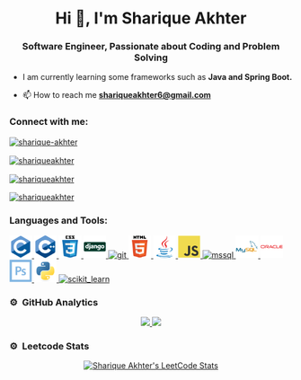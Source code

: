 <h1 align="center">Hi 👋, I'm Sharique Akhter</h1>
<h3 align="center">Software Engineer, Passionate about Coding and Problem Solving</h3>

- I am currently learning some frameworks such as **Java and Spring Boot.**

<!-- - 👨‍💻 All of my projects are available at [http://jigyashu.letscode1.com/](http://jigyashu.letscode1.com/) -->

<!-- - 📝 I regularly write articles on [https://courseandjobs.com/](https://courseandjobs.com/) -->

- 📫 How to reach me **shariqueakhter6@gmail.com**

<!-- - ⚡ Fun fact **.** -->

<h3 align="left">Connect with me:</h3>
<p align="left">
<a href="https://www.linkedin.com/in/sharique-akhter564" target="blank"><img align="center" src="https://raw.githubusercontent.com/rahuldkjain/github-profile-readme-generator/master/src/images/icons/Social/linked-in-alt.svg" alt="sharique-akhter" height="30" width="40" /></a>
  
<a href="https://www.twitter.com/shariqueakhter7" target="blank"><img align="center" src="https://raw.githubusercontent.com/rahuldkjain/github-profile-readme-generator/master/src/images/icons/Social/twitter.svg" alt="shariqueakhter" height="30" width="40" /></a>

<a href="https://www.instagram.com/sharique.akhter" target="blank"><img align="center" src="https://raw.githubusercontent.com/rahuldkjain/github-profile-readme-generator/master/src/images/icons/Social/instagram.svg" alt="shariqueakhter" height="30" width="40" /></a>
  
<a href="https://www.hackerrank.com/shariqueakhter6" target="blank"><img align="center" src="https://raw.githubusercontent.com/rahuldkjain/github-profile-readme-generator/master/src/images/icons/Social/hackerrank.svg" alt="shariqueakhter" height="30" width="40" /></a>
</p>

<h3 align="left">Languages and Tools:</h3>
<p align="left"> <a href="https://www.cprogramming.com/" target="_blank"> <img src="https://raw.githubusercontent.com/devicons/devicon/master/icons/c/c-original.svg" alt="c" width="40" height="40"/> </a> <a href="https://www.w3schools.com/cpp/" target="_blank"> <img src="https://raw.githubusercontent.com/devicons/devicon/master/icons/cplusplus/cplusplus-original.svg" alt="cplusplus" width="40" height="40"/> </a> <a href="https://www.w3schools.com/css/" target="_blank"> <img src="https://raw.githubusercontent.com/devicons/devicon/master/icons/css3/css3-original-wordmark.svg" alt="css3" width="40" height="40"/> </a> <a href="https://www.djangoproject.com/" target="_blank"> <img src="https://raw.githubusercontent.com/devicons/devicon/master/icons/django/django-original.svg" alt="django" width="40" height="40"/> </a> <a href="https://git-scm.com/" target="_blank"> <img src="https://www.vectorlogo.zone/logos/git-scm/git-scm-icon.svg" alt="git" width="40" height="40"/> </a> <a href="https://www.w3.org/html/" target="_blank"> <img src="https://raw.githubusercontent.com/devicons/devicon/master/icons/html5/html5-original-wordmark.svg" alt="html5" width="40" height="40"/> </a> <a href="https://www.java.com" target="_blank"> <img src="https://raw.githubusercontent.com/devicons/devicon/master/icons/java/java-original.svg" alt="java" width="40" height="40"/> </a> <a href="https://developer.mozilla.org/en-US/docs/Web/JavaScript" target="_blank"> <img src="https://raw.githubusercontent.com/devicons/devicon/master/icons/javascript/javascript-original.svg" alt="javascript" width="40" height="40"/> </a> <a href="https://www.microsoft.com/en-us/sql-server" target="_blank"> <img src="https://www.svgrepo.com/show/303229/microsoft-sql-server-logo.svg" alt="mssql" width="40" height="40"/> </a> <a href="https://www.mysql.com/" target="_blank"> <img src="https://raw.githubusercontent.com/devicons/devicon/master/icons/mysql/mysql-original-wordmark.svg" alt="mysql" width="40" height="40"/> </a> <a href="https://www.oracle.com/" target="_blank"> <img src="https://raw.githubusercontent.com/devicons/devicon/master/icons/oracle/oracle-original.svg" alt="oracle" width="40" height="40"/> </a> <a href="https://www.photoshop.com/en" target="_blank"> <img src="https://raw.githubusercontent.com/devicons/devicon/master/icons/photoshop/photoshop-line.svg" alt="photoshop" width="40" height="40"/> </a> <a href="https://www.python.org" target="_blank"> <img src="https://raw.githubusercontent.com/devicons/devicon/master/icons/python/python-original.svg" alt="python" width="40" height="40"/> </a> <a href="https://scikit-learn.org/" target="_blank"> <img src="https://upload.wikimedia.org/wikipedia/commons/0/05/Scikit_learn_logo_small.svg" alt="scikit_learn" width="40" height="40"/> </a> </p>

### ⚙️ &nbsp;GitHub Analytics

<p align="center">
<a href="https://github.com/sharique850">
  <img height="180em" src="https://github-readme-stats-eight-theta.vercel.app/api?username=sharique850&show_icons=true&theme=algolia&include_all_commits=true&count_private=true"/>
  <img height="180em" src="https://github-readme-stats-eight-theta.vercel.app/api/top-langs/?username=Aditi-2840&layout=compact&langs_count=8&theme=algolia"/>
</a>
</p>
<h3> ⚙️&nbsp; Leetcode Stats</h3>
<p align="center">
<a href="https://leetcode.com/shariqueakhter/" target="_blank">
<img title="Sharique Akhter's LeetCode Stats" alt="Sharique Akhter's LeetCode Stats" src="https://leetcard.jacoblin.cool/shariqueakhter?theme=light&font=Noto%20Sans%20Myanmar" />
</a>
</p>


